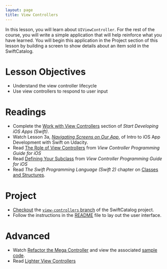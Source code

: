 ```yaml
---
layout: page
title: View Controllers
---
```


In this lesson, you will learn about `UIViewController`. For the rest of the course, you will write a simple application that will help reinforce what you have learned. You will begin this application in the Project section of this lesson by building a screen to show details about an item sold in the SwiftCatalog.

# Lesson Objectives
- Understand the view controller lifecycle
- Use view controllers to respond to user input

# Readings
- Complete the [Work with View Controllers](https://developer.apple.com/library/ios/referencelibrary/GettingStarted/DevelopiOSAppsSwift/Lesson4.html#//apple_ref/doc/uid/TP40015214-CH6-SW1) section of *Start Developing iOS Apps (Swift)*.
- Watch Lesson 3a, [*Navigating Screens on Our App*](https://www.udacity.com/course/intro-to-ios-app-development-with-swift--ud585), of Intro to iOS App Development with Swift on Udacity.
- Read [The Role of View Controllers](https://developer.apple.com/library/ios/featuredarticles/ViewControllerPGforiPhoneOS/index.html#//apple_ref/doc/uid/TP40007457-CH2-SW1) from *View Controller Programming Guide for iOS*
- Read [Defining Your Subclass](https://developer.apple.com/library/ios/featuredarticles/ViewControllerPGforiPhoneOS/DefiningYourSubclass.html#//apple_ref/doc/uid/TP40007457-CH7-SW1) from *View Controller Programming Guide for iOS*
- Read *The Swift Programming Language (Swift 2)* chapter on [Classes and Structures](https://developer.apple.com/library/ios/documentation/Swift/Conceptual/Swift_Programming_Language/ClassesAndStructures.html#//apple_ref/doc/uid/TP40014097-CH13-ID82).

# Project
- [Checkout](https://git-scm.com/docs/git-checkout) the [`view-controllers` branch](https://github.com/PrettySwift/SwiftCatalog/tree/view-controllers) of the SwiftCatalog project.
- Follow the instructions in the [README](https://github.com/PrettySwift/SwiftCatalog/blob/view-controllers/README.md) file to lay out the user interface.

# Advanced
- Watch [Refactor the Mega Controller](https://vimeo.com/140037432) and view the associated [sample code](https://github.com/andymatuschak/refactor-the-mega-controller).
- Read [Lighter View Controllers](https://www.objc.io/issues/1-view-controllers/lighter-view-controllers/)
